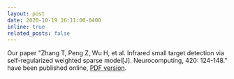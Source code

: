 ```yaml
---
layout: post
date: 2020-10-19 16:11:00-0400
inline: true
related_posts: false
---
```


Our paper "Zhang T, Peng Z, Wu H, et al. Infrared small target detection via self-regularized weighted sparse model[J]. Neurocomputing, 420: 124-148." have been published online, [PDF version](https://pdf.sciencedirectassets.com/271597/1-s2.0-S0925231220X00439/1-s2.0-S0925231220313461/main.pdf?X-Amz-Security-Token=IQoJb3JpZ2luX2VjEHAaCXVzLWVhc3QtMSJIMEYCIQD2HZB1JNKyRS61tpeWm8LEoHgh0wlPy4po872l2oXf8gIhAIy668lZkOiG5QhD%2BWk7SSJcg70BnA%2BYOzDEzMPeHJqSKr0DCOj%2F%2F%2F%2F%2F%2F%2F%2F%2F%2FwEQAxoMMDU5MDAzNTQ2ODY1IgzDQiNV%2BhZAggMsnEMqkQNUx8Gma9%2FX4vmZJDMvIL8zygJA6dgGNtBfvpeazidf%2FdTDcp8%2BotOfQNNq1b1NLfCNBqOZS%2Bmt73aY36O0Z0GiNsL8MDTlO3gS1%2FiwFsgk2Rt7UHMf0elXIhHhTge6%2FciWTGLnsq0HmPQrhRzhD6%2FtLtoWoBjPF4k6eivX99SJrdheFfvcYIJyKqmB1YOEiOPNHXxQlxisduFU3B37qaIriVq0ixNV0vquJnhKlpYoi%2FUak8jEDcAl%2FVRfVoU%2BV3is0QeHhGEnS826MUMWhwanSCi2epkp533Zu1do6mMrvam4V1JRGIVzdk%2Fxu%2Bfsl9J%2FUELvcqKpIjR%2BzBsxcJOdNsQlK%2FXgswtStgFkeiYubciYZZfxKvGBWnZtQKVkUkqbwMqHIgsSbqKsLqqEBaB%2BrDTx31ue6bCKcz7r6OB168dmvBmLIBTjJ5hd%2Bi9TJwGLtCcH%2BIx9jHI2d6QPS%2FrKYqR7qjlNPVg%2Fk5Y1U%2FTwnknDG28Zol54bBm5AaOV%2FpKqAj2UN0HB2tVeryD58gO3HzDTifj9BTrqAW7JhkheAaf8TWgD3RQ6%2B5zLtuAbuCfON%2FeAXzE%2Bw37tASV6zTCbbSWae7ra%2F7wGPiCGiiDV75GSbEYVyIL%2B2Fo9oEqipy0C7khS%2FRlDPSctlR%2FBA2q7E1V9B%2Fh1ZbK3PjeZy%2BIa5CXP4DXOBlBJ07cLa8nSK0V2bJV5I74M1uCfFiEH237cQSPUcv7eEfebV8dB7ajgmO1PUQ2JA0hZc%2BxF1eZ4%2BmR1pcvJAtgG5NaB%2B5W%2FHBSUN6s2zrNZfYwrmA6%2BTaP%2Fze0U7AjuFenePRvON8PhFSjYnYZErMOqjUoxKuHFV73PlRLlAw%3D%3D&X-Amz-Algorithm=AWS4-HMAC-SHA256&X-Amz-Date=20201125T081508Z&X-Amz-SignedHeaders=host&X-Amz-Expires=300&X-Amz-Credential=ASIAQ3PHCVTY7S6YLN5M%2F20201125%2Fus-east-1%2Fs3%2Faws4_request&X-Amz-Signature=8d010cddc433cf03ff1725920d6f8d04502556542052c537dc042c744184c378&hash=39fe9be7e9370f081bf3b018f8de8451564c5d2ac386ccda8f9aec371e5f46f4&host=68042c943591013ac2b2430a89b270f6af2c76d8dfd086a07176afe7c76c2c61&pii=S0925231220313461&tid=spdf-b1d4d46b-772c-4d68-a458-659cc63dd8f8&sid=7be223805b7dc14254284fa0527d70b40726gxrqa&type=client).